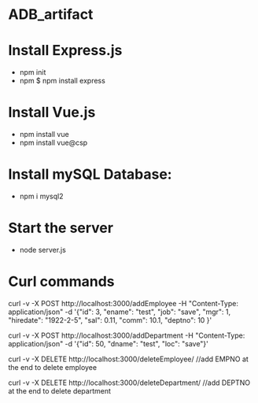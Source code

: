 # ADB_artifact
# Install Express.js
- npm init
- npm $ npm install express

# Install Vue.js
- npm install vue 
- npm install vue@csp

# Install mySQL Database:
- npm i mysql2

# Start the server
 - node server.js

# Curl commands
curl -v -X POST    http://localhost:3000/addEmployee -H "Content-Type: application/json" -d '{"id": 3, "ename": "test", "job": "save", "mgr": 1, "hiredate": "1922-2-5", "sal": 0.11, "comm": 10.1, "deptno": 10 }'

curl -v -X POST    http://localhost:3000/addDepartment -H "Content-Type: application/json" -d '{"id": 50, "dname": "test", "loc": "save"}'

curl -v -X DELETE  http://localhost:3000/deleteEmployee/
//add EMPNO at the end to delete employee

curl -v -X DELETE  http://localhost:3000/deleteDepartment/
//add DEPTNO at the end to delete department